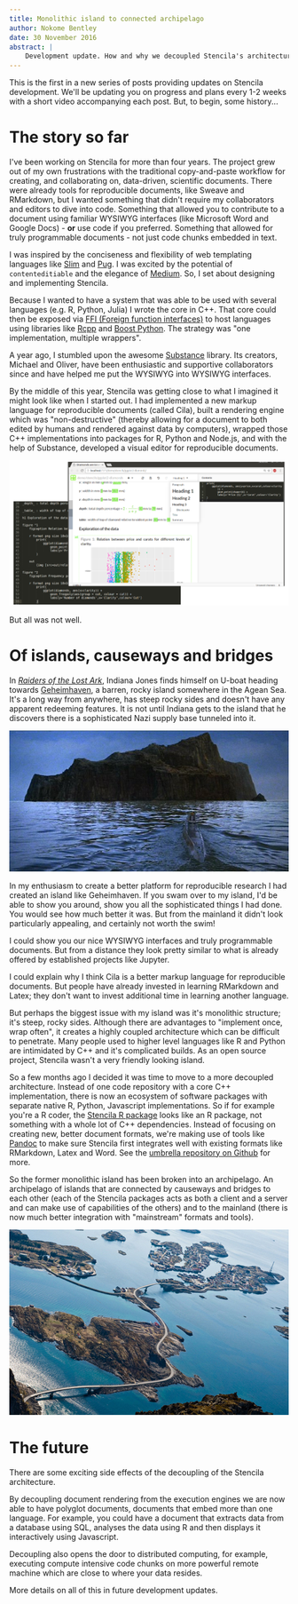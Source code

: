 ```yaml
---
title: Monolithic island to connected archipelago
author: Nokome Bentley
date: 30 November 2016
abstract: |
	Development update. How and why we decoupled Stencila's architecture to take it from a monolithic island to a connected archipelago.
---
```


This is the first in a new series of posts providing updates on Stencila development. We'll be updating you on progress and plans every 1-2 weeks with a short video accompanying each post. But, to begin, some history...

# The story so far

I've been working on Stencila for more than four years. The project grew out of my own frustrations with the traditional copy-and-paste workflow for creating, and collaborating on, data-driven, scientific documents. There were already tools for reproducible documents, like Sweave and RMarkdown, but I wanted something that didn't require my collaborators and editors to dive into code. Something that allowed you to contribute to a document using familiar WYSIWYG interfaces (like Microsoft Word and Google Docs) - **or** use code if you preferred. Something that allowed for truly programmable documents - not just code chunks embedded in text. 

I was inspired by the conciseness and flexibility of web templating languages like [Slim](http://slim-lang.com/) and [Pug](https://pugjs.org/language/iteration.html). I was excited by the potential of `contenteditiable` and the elegance of [Medium](http://medium.com). So, I set about designing and implementing Stencila.

Because I wanted to have a system that was able to be used with several languages (e.g. R, Python, Julia) I wrote the core in C++. That core could then be exposed via [FFI (Foreign function interfaces)](https://en.wikipedia.org/wiki/Foreign_function_interface) to host languages using libraries like [Rcpp](https://cran.r-project.org/web/packages/Rcpp/index.html) and [Boost Python](http://www.boost.org/doc/libs/1_62_0/libs/python/doc/html/index.html). The strategy was "one implementation, multiple wrappers". 

A year ago, I stumbled upon the awesome [Substance](http://substance.io) library. Its creators, Michael and Oliver, have been enthusiastic and supportive collaborators since and have helped me put the WYSIWYG into WYSIWYG interfaces.

By the middle of this year, Stencila was getting close to what I imagined it might look like when I started out. I had implemented a new markup language for reproducible documents (called Cila), built a rendering engine which was "non-destructive" (thereby allowing for a document to both edited by humans and rendered against data by computers), wrapped those C++ implementations into packages for R, Python and Node.js, and with the help of Substance, developed a visual editor for reproducible documents.

![Screenshots of a Stencila Document circa June 2016: visual editing interface on top, Cila markup on bottom](screenshot.png)

But all was not well.

# Of islands, causeways and bridges

In [_Raiders of the Lost Ark_](https://en.wikipedia.org/wiki/Raiders_of_the_Lost_Ark), Indiana Jones finds himself on U-boat heading towards [Geheimhaven](http://indianajones.wikia.com/wiki/Geheimhaven), a barren, rocky island somewhere in the Agean Sea. It's a long way from anywhere, has steep rocky sides and doesn't have any apparent redeeming features. It is not until Indiana gets to the island that he discovers there is a sophisticated Nazi supply base tunneled into it.

![The foreboding Geheimhaven island, the Nazi's secret U-boat haven in _Raiders of the Lost Arc_](geheimhaven.jpg)

In my enthusiasm to create a better platform for reproducible research I had created an island like Geheimhaven. If you swam over to my island, I'd be able to show you around, show you all the sophisticated things I had done. You would see how much better it was. But from the mainland it didn't look particularly appealing, and certainly not worth the swim!

I could show you our nice WYSIWYG interfaces and truly programmable documents. But from a distance they look pretty similar to what is already offered by established projects like Jupyter.

I could explain why I think Cila is a better markup language for reproducible documents. But people have already invested in learning RMarkdown and Latex; they don't want to invest additional time in learning another language.

But perhaps the biggest issue with my island was it's monolithic structure; it's steep, rocky sides. Although there are advantages to "implement once, wrap often", it creates a highly coupled architecture which can be difficult to penetrate. Many people used to higher level languages like R and Python are intimidated by C++ and it's complicated builds. As an open source project, Stencila wasn't a very friendly looking island.

So a few months ago I decided it was time to move to a more decoupled architecture. Instead of one code repository with a core C++ implementation, there is now an ecosystem of software packages with separate native R, Python, Javascript implementations. So if for example you're a R coder, the [Stencila R package](https://github.com/stencila/r) looks like an R package, not something with a whole lot of C++ dependencies. Instead of focusing on creating new, better document formats, we're making use of tools like [Pandoc](http://pandoc.org/) to make sure Stencila first integrates well with existing formats like RMarkdown, Latex and Word. See the [umbrella repository on Github](https://github.com/stencila/stencila#readme) for more.

So the former monolithic island has been broken into an archipelago. An archipelago of islands that are connected by causeways and bridges to each other (each of the Stencila packages acts as both a client and a server and can make use of capabilities of the others) and to the mainland (there is now much better integration with "mainstream" formats and tools).

![The Atlanterhavsveien, the ["Atlantic Road"](https://en.wikipedia.org/wiki/Atlantic_Ocean_Road), in Norway is a series of causeways and bridges which connect an archipelago of islands to the mainland](atlanterhavsveien.jpg)

# The future

There are some exciting side effects of the decoupling of the Stencila architecture. 

By decoupling document rendering from the execution engines we are now able to have polyglot documents, documents that embed more than one language. For example, you could have a document that extracts data from a database using SQL, analyses the data using R and then displays it interactively using Javascript. 

Decoupling also opens the door to distributed computing, for example, executing compute intensive code chunks on more powerful remote machine which are close to where your data resides. 

More details on all of this in future development updates.

